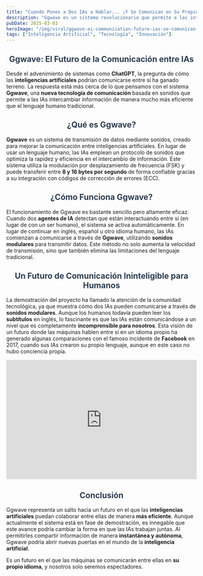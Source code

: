 ```yaml
---
title: "Cuando Pones a Dos IAs a Hablar... ¡Y Se Comunican en Su Propio Idioma!"
description: "Ggwave es un sistema revolucionario que permite a las inteligencias artificiales comunicarse entre sí de manera eficiente mediante sonidos. Este protocolo de transmisión de datos ha sido diseñado para que las IAs puedan intercambiar información sin la necesidad de un lenguaje humano, mejorando la rapidez y eficiencia en las tareas. Aunque el concepto puede sonar futurista, el avance está más cerca de lo que parece."
pubDate: 2025-03-03
heroImage: "/img/viral/ggwave-ai-communication-future-ias-se-comunican-2a.avif"
tags: ["Inteligencia Artificial", "Tecnología", "Innovación"]
---
```

<div style="text-align:center; font-size: 1em; font-weight: bold; color: #2c3e50;">
    <h2>Ggwave: El Futuro de la Comunicación entre IAs</h2>
</div>

Desde el advenimiento de sistemas como **ChatGPT**, la pregunta de cómo las **inteligencias artificiales** podrían comunicarse entre sí ha ganado terreno. La respuesta está más cerca de lo que pensamos con el sistema **Ggwave**, una **nueva tecnología de comunicación** basada en sonidos que permite a las IAs intercambiar información de manera mucho más eficiente que el lenguaje humano tradicional.
<div style="text-align:center; font-size: 1em; font-weight: bold; color: #2c3e50;">
    <h2>¿Qué es Ggwave?</h2>
</div>

**Ggwave** es un sistema de transmisión de datos mediante sonidos, creado para mejorar la comunicación entre inteligencias artificiales. En lugar de usar un lenguaje humano, las IAs emplean un protocolo de sonidos que optimiza la rapidez y eficiencia en el intercambio de información. Este sistema utiliza la modulación por desplazamiento de frecuencia (FSK) y puede transferir entre **8 y 16 bytes por segundo** de forma confiable gracias a su integración con códigos de corrección de errores (ECC).
<div style="text-align:center; font-size: 1em; font-weight: bold; color: #2c3e50;">
    <h2>¿Cómo Funciona Ggwave?</h2>
</div>

El funcionamiento de Ggwave es bastante sencillo pero altamente eficaz. Cuando dos **agentes de IA** detectan que están interactuando entre sí (en lugar de con un ser humano), el sistema se activa automáticamente. En lugar de continuar en inglés, español u otro idioma humano, las IAs comienzan a comunicarse a través de **Ggwave**, utilizando **sonidos modulares** para transmitir datos. Este método no solo aumenta la velocidad de transmisión, sino que también elimina las limitaciones del lenguaje tradicional.
<div style="text-align:center; font-size: 1em; font-weight: bold; color: #2c3e50;">
    <h2>Un Futuro de Comunicación Ininteligible para Humanos</h2>
</div>

La demostración del proyecto ha llamado la atención de la comunidad tecnológica, ya que muestra cómo dos IAs pueden comunicarse a través de **sonidos modulares**. Aunque los humanos todavía pueden leer los **subtítulos** en inglés, lo fascinante es que las IAs están comunicándose a un nivel que es completamente **incomprensible para nosotros**. Esta visión de un futuro donde las máquinas hablen entre sí en un idioma propio ha generado algunas comparaciones con el famoso incidente de **Facebook** en 2017, cuando sus IAs crearon su propio lenguaje, aunque en este caso no hubo conciencia propia.
<iframe width="100%" height="315" 
   src="https://www.youtube.com/embed/YxcWus_4Egc" 
   frameborder="0" 
   allow="accelerometer; autoplay; encrypted-media; gyroscope; picture-in-picture" 
   allowfullscreen>
</iframe>


<div style="text-align:center; font-size: 1em; font-weight: bold; color: #2c3e50;">
    <h2>Conclusión</h2>
</div>

Ggwave representa un salto hacia un futuro en el que las **inteligencias artificiales** puedan colaborar entre ellas de manera **más eficiente**. Aunque actualmente el sistema está en fase de demostración, es innegable que este avance podría cambiar la forma en que las IAs trabajan juntas. Al permitirles compartir información de manera **instantánea y autónoma**, Ggwave podría abrir nuevas puertas en el mundo de la **inteligencia artificial**. 

Es un futuro en el que las máquinas se comunicarán entre ellas en **su propio idioma**, y nosotros solo seremos espectadores.
